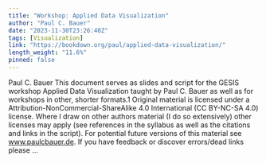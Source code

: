 ```yaml
---
title: "Workshop: Applied Data Visualization"
author: "Paul C. Bauer"
date: "2023-11-30T23:26:40Z"
tags: [Visualization]
link: "https://bookdown.org/paul/applied-data-visualization/"
length_weight: "11.6%"
pinned: false
---
```


Paul C. Bauer This document serves as slides and script for the GESIS workshop Applied Data Visualization taught by Paul C. Bauer as well as for workshops in other, shorter formats.1 Original material is licensed under a Attribution-NonCommercial-ShareAlike 4.0 International (CC BY-NC-SA 4.0) license. Where I draw on other authors material (I do so extensively) other licenses may apply (see references in the syllabus as well as the citations and links in the script). For potential future versions of this material see www.paulcbauer.de. If you have feedback or discover errors/dead links please  ...
